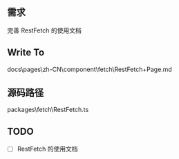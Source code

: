 ## 需求

完善 RestFetch 的使用文档

## Write To
docs\pages\zh-CN\component\fetch\RestFetch\+Page.md

## 源码路径

packages\fetch\RestFetch.ts

## TODO

- [ ]  RestFetch 的使用文档
